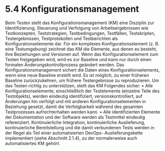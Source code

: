 # 5.4 Konfigurationsmanagement

Beim Testen stellt das Konfigurationsmanagement (KM) eine Disziplin zur Identifizierung,
Steuerung und Verfolgung von Arbeitsergebnissen wie Testkonzepten, Teststrategien,
Testbedingungen, Testfällen, Testskripten, Testergebnissen, Testprotokollen und Testberichten
als Konfigurationselemente dar.
Für ein komplexes Konfigurationselement (z. B. eine Testumgebung) zeichnet das KM die
Elemente, aus denen es besteht, ihre Beziehungen und Versionen auf. Wenn das
Konfigurationselement zum Testen freigegeben wird, wird es zur Baseline und kann nur durch
einen formalen Änderungskontrollprozess geändert werden.
Das Konfigurationsmanagement sichert die Daten eines Konfigurationselements, wenn eine
neue Baseline erstellt wird. Es ist möglich, zu einer früheren Baseline zurückzukehren, um
frühere Testergebnisse zu reproduzieren.
Um das Testen richtig zu unterstützen, stellt das KM Folgendes sicher:
• Alle Konfigurationselemente, einschließlich der Testelemente (einzelne Teile des
Testobjekts), werden eindeutig identifiziert, versionskontrolliert, auf Änderungen hin
verfolgt und mit anderen Konfigurationselementen in Beziehung gesetzt, damit die
Verfolgbarkeit während des gesamten Testprozesses aufrechterhalten werden kann.
• Alle identifizierten Elemente der Dokumentation und der Software werden als
Testmittel eindeutig referenziert. Kontinuierliche Integration, kontinuierliche Auslieferung, kontinuierliche Bereitstellung und die
damit verbundenen Tests werden in der Regel als Teil einer automatisierten DevOps-
Auslieferungskette implementiert (siehe Abschnitt 2.1.4), zu der normalerweise auch
automatisiertes KM gehört. 